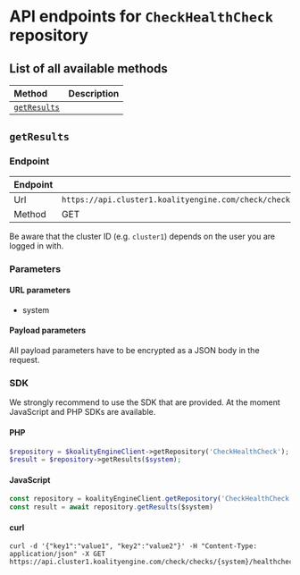 # API endpoints for `CheckHealthCheck` repository

## List of all available methods

| Method                                        | Description                                                            |
|:----------------------------------------------|:-----------------------------------------------------------------------|
| [`getResults`](#getresults) |  |


## `getResults`



### Endpoint
| Endpoint |                                                                       |
|:---------|:----------------------------------------------------------------------|
| Url      | ```https://api.cluster1.koalityengine.com/check/checks/{system}/healthchecks```|
| Method   | GET                                      |

Be aware that the cluster ID (e.g. `cluster1`) depends on the user you are logged in with.

### Parameters

#### URL parameters
 - system

#### Payload parameters

All payload parameters have to be encrypted as a JSON body in the request.


### SDK

We strongly recommend to use the SDK that are provided. At the moment JavaScript and PHP SDKs are available.

#### PHP
```php
$repository = $koalityEngineClient->getRepository('CheckHealthCheck');
$result = $repository->getResults($system);
```

#### JavaScript

```javascript
const repository = koalityEngineClient.getRepository('CheckHealthCheck')
const result = await repository.getResults($system)
```

#### curl

```shell
curl -d '{"key1":"value1", "key2":"value2"}' -H "Content-Type: application/json" -X GET https://api.cluster1.koalityengine.com/check/checks/{system}/healthchecks
```

